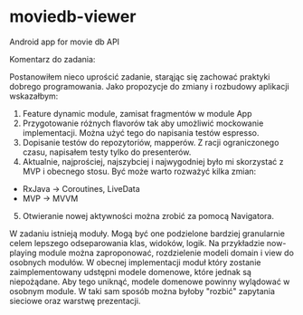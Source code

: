 # moviedb-viewer
Android app for movie db API 

Komentarz do zadania:

Postanowiłem nieco uprościć zadanie, starąjąc się zachować praktyki dobrego programowania. Jako propozycje do zmiany i rozbudowy aplikacji wskazałbym:
1. Feature dynamic module, zamisat fragmentów w module App
2. Przygotowanie różnych flavorów tak aby umożliwić mockowanie implementacji. Można użyć tego do napisania testów espresso. 
3. Dopisanie testów do repozytoriów, mapperów. Z racji ograniczonego czasu, napisałem testy tylko do presenterów.
4. Aktualnie, najprościej, najszybciej i najwygodniej było mi skorzystać z MVP i obecnego stosu. Być może warto rozważyć kilka zmian:
 - RxJava -> Coroutines, LiveData
 - MVP -> MVVM 
5. Otwieranie nowej aktywności można zrobić za pomocą Navigatora.

W zadaniu istnieją moduły. Mogą być one podzielone bardziej granularnie celem lepszego odseparowania klas, widoków, logik. 
Na przykładzie now-playing module można zaproponować, rozdzielenie modeli domain i view do osobnych modułów. W obecnej implementacji moduł który zostanie zaimplementowany udstępni modele domenowe, które jednak są niepożądane. Aby tego uniknąć, modele domenowe powinny wylądować w osobnym module. W taki sam sposób można byłoby "rozbić" zapytania sieciowe oraz warstwę prezentacji. 
